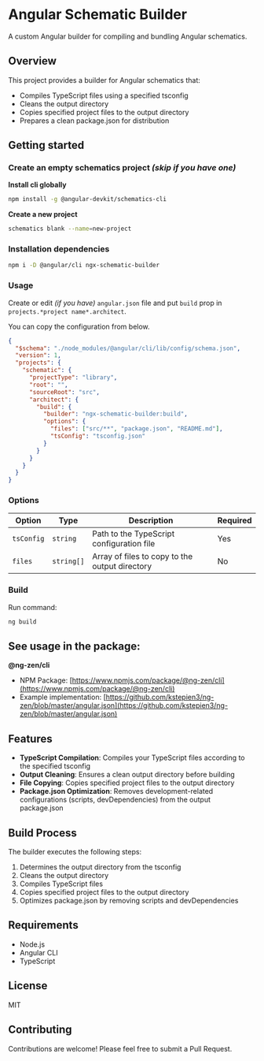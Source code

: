 # Angular Schematic Builder
A custom Angular builder for compiling and bundling Angular schematics.

## Overview
This project provides a builder for Angular schematics that:
- Compiles TypeScript files using a specified tsconfig
- Cleans the output directory
- Copies specified project files to the output directory
- Prepares a clean package.json for distribution

## Getting started

### Create an empty schematics project _(skip if you have one)_

**Install cli globally**
```bash
npm install -g @angular-devkit/schematics-cli
```

**Create a new project**
```bash
schematics blank --name=new-project
```

### Installation dependencies
``` bash
npm i -D @angular/cli ngx-schematic-builder
```

### Usage
Create or edit _(if you have)_ `angular.json` file and put `build` prop in `projects.*project name*.architect`.

You can copy the configuration from below. 

``` json
{
  "$schema": "./node_modules/@angular/cli/lib/config/schema.json",
  "version": 1,
  "projects": {
    "schematic": {
      "projectType": "library",
      "root": "",
      "sourceRoot": "src",
      "architect": {
        "build": {
          "builder": "ngx-schematic-builder:build",
          "options": {
            "files": ["src/**", "package.json", "README.md"],
            "tsConfig": "tsconfig.json"
          }
        }
      }
    }
  }
}

```

### Options

| Option | Type      | Description | Required |
| --- |-----------| --- | --- |
| `tsConfig` | `string`  | Path to the TypeScript configuration file | Yes |
| `files` | `string[]` | Array of files to copy to the output directory | No |

### Build

Run command:
```bash
ng build 
```

## See usage in the package:

**@ng-zen/cli**
- NPM Package: [https://www.npmjs.com/package/@ng-zen/cli](https://www.npmjs.com/package/@ng-zen/cli)
- Example implementation: [https://github.com/kstepien3/ng-zen/blob/master/angular.json](https://github.com/kstepien3/ng-zen/blob/master/angular.json)

## Features
- **TypeScript Compilation**: Compiles your TypeScript files according to the specified tsconfig
- **Output Cleaning**: Ensures a clean output directory before building
- **File Copying**: Copies specified project files to the output directory
- **Package.json Optimization**: Removes development-related configurations (scripts, devDependencies) from the output package.json

## Build Process
The builder executes the following steps:
1. Determines the output directory from the tsconfig
2. Cleans the output directory
3. Compiles TypeScript files
4. Copies specified project files to the output directory
5. Optimizes package.json by removing scripts and devDependencies

## Requirements
- Node.js
- Angular CLI
- TypeScript

## License
MIT

## Contributing
Contributions are welcome! Please feel free to submit a Pull Request.


